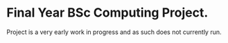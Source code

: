 # Final Year BSc Computing Project.

Project is a very early work in progress and as such does not currently run. 
